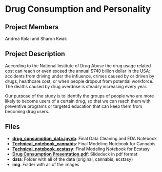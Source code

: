 # Drug Consumption and Personality

Project Members
--------------------
Andrea Kolai and Sharon Kwak

Project Description
-----------------------
According to the National Institute of Drug Abuse the drug usage related cost can reach or even exceed the annual $740 billion dollar in the USA: accidents from driving under the influence, crimes caused by or driven by drugs, healthcare cost, or when people dropout from potential workforce. The deaths caused by drug overdose is steadily increasing every year.

Our purpose of the study is to identify the groups of people who are more likely to become users of a certain drug, so that we can reach them with preventive programs or targeted education that can keep them from becoming drug users.

Files
------
- [**drug_consumption_data.ipynb**](https://github.com/apy444/personality_drug_consumption/blob/master/drug_consumption_data.ipynb): Final Data Cleaning and EDA Notebook
- [**Technical_notebook_cannabis**](https://github.com/apy444/personality_drug_consumption/blob/master/Technical_notebook_cannabis.ipynb): Final Modeling Notebook for Cannabis
- [**Technical_notebook_ecstasy**](https://github.com/apy444/personality_drug_consumption/blob/master/Technical_notebook_ecstasy.ipynb): Final Modeling Notebook for Ecstasy
- [**Drug Consumption Presentation.pdf**](https://github.com/apy444/personality_drug_consumption/blob/master/Drug%20Consumption%20Presentation.pdf): Slidedeck in pdf format
- **data**: Folder with all of the data (original, cannabis, ecstasy)
- **img**: Folder with all of the images
